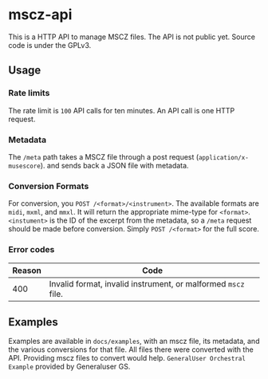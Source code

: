 # mscz-api
This is a HTTP API to manage MSCZ files. The API is not public yet. Source code is
under the GPLv3.
## Usage
### Rate limits
The rate limit is `100` API calls for ten minutes. An API call is one HTTP request.
### Metadata
The `/meta` path takes a MSCZ file through a post request (`application/x-musescore`).
and sends back a JSON file with metadata.
### Conversion Formats
For conversion, you `POST /<format>/<instrument>`. The available formats are `midi`,
`mxml`, and `mmxl`. It will return the appropriate mime-type for `<format>`.
`<instument>` is the ID of the excerpt from the metadata, so a `/meta` request should
be made before conversion. Simply `POST /<format>` for the full score.
### Error codes
Reason | Code 
----- | -----
400 | Invalid format, invalid instrument, or malformed `mscz` file. 
## Examples
Examples are available in `docs/examples`, with an mscz file, its metadata, and the
various conversions for that file. All files there were converted with the API. Providing
mscz files to convert would help. `GeneralUser Orchestral Example` provided by Generaluser GS.
